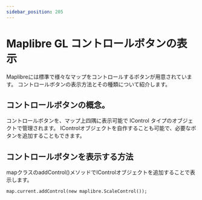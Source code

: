 ```yaml
---
sidebar_position: 205
---
```


# Maplibre GL コントロールボタンの表示

Maplibreには標準で様々なマップをコントロールするボタンが用意されています。
コントロールボタンの表示方法とその種類について紹介します。

## コントロールボタンの概念。

コントロールボタンを、マップ上四隅に表示可能で IControl タイプのオブジェクトで管理されます。
IControlオブジェクトを自作することも可能で、必要なボタンを追加することもできます。

## コントロールボタンを表示する方法

mapクラスのaddControl()メソッドでIControlオブジェクトを追加することで表示します。

```
map.current.addControl(new maplibre.ScaleControl());
```




